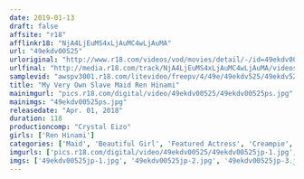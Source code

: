```yaml
---
date: 2019-01-13
draft: false
affsite: "r18"
afflinkr18: "NjA4LjEuMS4xLjAuMC4wLjAuMA"
url: "49ekdv00525"
urloriginal: "http://www.r18.com/videos/vod/movies/detail/-/id=49ekdv00525"
urlfinal: "http://media.r18.com/track/NjA4LjEuMS4xLjAuMC4wLjAuMA/videos/vod/movies/detail/-/id=49ekdv00525"
samplevid: "awspv3001.r18.com/litevideo/freepv/4/49e/49ekdv525/49ekdv525_dmb_w.mp4"
title: "My Very Own Slave Maid Ren Hinami"
mainimgurl: "pics.r18.com/digital/video/49ekdv00525/49ekdv00525ps.jpg"
mainimgs: "49ekdv00525ps.jpg"
releasedate: "Apr. 01, 2018"
duration: 118
productioncomp: "Crystal Eizo"
girls: ['Ren Hinami']
categories: ['Maid', 'Beautiful Girl', 'Featured Actress', 'Creampie', 'Facial', 'POV', 'Gonzo', 'Hi-Def']
imgurls: ['pics.r18.com/digital/video/49ekdv00525/49ekdv00525jp-1.jpg', 'pics.r18.com/digital/video/49ekdv00525/49ekdv00525jp-2.jpg', 'pics.r18.com/digital/video/49ekdv00525/49ekdv00525jp-3.jpg', 'pics.r18.com/digital/video/49ekdv00525/49ekdv00525jp-4.jpg', 'pics.r18.com/digital/video/49ekdv00525/49ekdv00525jp-5.jpg', 'pics.r18.com/digital/video/49ekdv00525/49ekdv00525jp-6.jpg', 'pics.r18.com/digital/video/49ekdv00525/49ekdv00525jp-7.jpg', 'pics.r18.com/digital/video/49ekdv00525/49ekdv00525jp-8.jpg', 'pics.r18.com/digital/video/49ekdv00525/49ekdv00525jp-9.jpg', 'pics.r18.com/digital/video/49ekdv00525/49ekdv00525jp-10.jpg', 'pics.r18.com/digital/video/49ekdv00525/49ekdv00525jp-11.jpg', 'pics.r18.com/digital/video/49ekdv00525/49ekdv00525jp-12.jpg', 'pics.r18.com/digital/video/49ekdv00525/49ekdv00525jp-13.jpg', 'pics.r18.com/digital/video/49ekdv00525/49ekdv00525jp-14.jpg', 'pics.r18.com/digital/video/49ekdv00525/49ekdv00525jp-15.jpg', 'pics.r18.com/digital/video/49ekdv00525/49ekdv00525jp-16.jpg', 'pics.r18.com/digital/video/49ekdv00525/49ekdv00525jp-17.jpg', 'pics.r18.com/digital/video/49ekdv00525/49ekdv00525jp-18.jpg', 'pics.r18.com/digital/video/49ekdv00525/49ekdv00525jp-19.jpg', 'pics.r18.com/digital/video/49ekdv00525/49ekdv00525jp-20.jpg']
imgs: ['49ekdv00525jp-1.jpg', '49ekdv00525jp-2.jpg', '49ekdv00525jp-3.jpg', '49ekdv00525jp-4.jpg', '49ekdv00525jp-5.jpg', '49ekdv00525jp-6.jpg', '49ekdv00525jp-7.jpg', '49ekdv00525jp-8.jpg', '49ekdv00525jp-9.jpg', '49ekdv00525jp-10.jpg', '49ekdv00525jp-11.jpg', '49ekdv00525jp-12.jpg', '49ekdv00525jp-13.jpg', '49ekdv00525jp-14.jpg', '49ekdv00525jp-15.jpg', '49ekdv00525jp-16.jpg', '49ekdv00525jp-17.jpg', '49ekdv00525jp-18.jpg', '49ekdv00525jp-19.jpg', '49ekdv00525jp-20.jpg']
---
```

